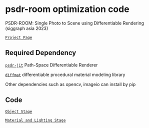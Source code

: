 # psdr-room optimization code

PSDR-ROOM: Single Photo to Scene using Differentiable Rendering (siggraph asia 2023)

[`Project Page`](https://shuangz.com/projects/psdr-room-sa23/)

## Required Dependency

[`psdr-jit`](https://github.com/andyyankai/psdr-jit) Path-Space Differentiable Renderer

[`diffmat`](https://github.com/mit-gfx/diffmat) differentiable procedural material modeling library

Other dependencies such as opencv, imageio can install by pip


## Code

[`Object Stage`](https://github.com/andyyankai/psdr-room/tree/main/object_stage)

[`Material and Lighting Stage`](https://github.com/andyyankai/psdr-room/tree/main/material_light_stage)
